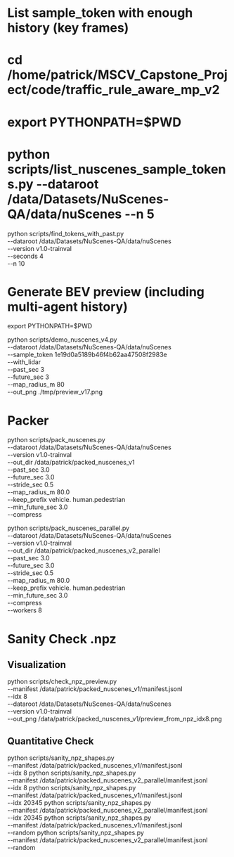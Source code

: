 
# List sample_token with enough history (key frames)
# cd /home/patrick/MSCV_Capstone_Project/code/traffic_rule_aware_mp_v2
# export PYTHONPATH=$PWD
# python scripts/list_nuscenes_sample_tokens.py --dataroot /data/Datasets/NuScenes-QA/data/nuScenes --n 5
python scripts/find_tokens_with_past.py \
  --dataroot /data/Datasets/NuScenes-QA/data/nuScenes \
  --version v1.0-trainval \
  --seconds 4 \
  --n 10

# Generate BEV preview (including multi-agent history)
export PYTHONPATH=$PWD

python scripts/demo_nuscenes_v4.py \
  --dataroot /data/Datasets/NuScenes-QA/data/nuScenes \
  --sample_token 1e19d0a5189b46f4b62aa47508f2983e \
  --with_lidar \
  --past_sec 3 \
  --future_sec 3 \
  --map_radius_m 80 \
  --out_png ./tmp/preview_v17.png


# Packer
python scripts/pack_nuscenes.py \
  --dataroot /data/Datasets/NuScenes-QA/data/nuScenes \
  --version v1.0-trainval \
  --out_dir /data/patrick/packed_nuscenes_v1 \
  --past_sec 3.0 \
  --future_sec 3.0 \
  --stride_sec 0.5 \
  --map_radius_m 80.0 \
  --keep_prefix vehicle. human.pedestrian \
  --min_future_sec 3.0 \
  --compress

python scripts/pack_nuscenes_parallel.py \
  --dataroot /data/Datasets/NuScenes-QA/data/nuScenes \
  --version v1.0-trainval \
  --out_dir /data/patrick/packed_nuscenes_v2_parallel \
  --past_sec 3.0 \
  --future_sec 3.0 \
  --stride_sec 0.5 \
  --map_radius_m 80.0 \
  --keep_prefix vehicle. human.pedestrian \
  --min_future_sec 3.0 \
  --compress \
  --workers 8

# Sanity Check .npz

## Visualization
python scripts/check_npz_preview.py \
  --manifest /data/patrick/packed_nuscenes_v1/manifest.jsonl \
  --idx 8 \
  --dataroot /data/Datasets/NuScenes-QA/data/nuScenes \
  --version v1.0-trainval \
  --out_png /data/patrick/packed_nuscenes_v1/preview_from_npz_idx8.png

## Quantitative Check
python scripts/sanity_npz_shapes.py \
  --manifest /data/patrick/packed_nuscenes_v1/manifest.jsonl \
  --idx 8
python scripts/sanity_npz_shapes.py \
  --manifest /data/patrick/packed_nuscenes_v2_parallel/manifest.jsonl \
  --idx 8
python scripts/sanity_npz_shapes.py \
  --manifest /data/patrick/packed_nuscenes_v1/manifest.jsonl \
  --idx 20345
python scripts/sanity_npz_shapes.py \
  --manifest /data/patrick/packed_nuscenes_v2_parallel/manifest.jsonl \
  --idx 20345
python scripts/sanity_npz_shapes.py \
  --manifest /data/patrick/packed_nuscenes_v1/manifest.jsonl \
  --random
python scripts/sanity_npz_shapes.py \
  --manifest /data/patrick/packed_nuscenes_v2_parallel/manifest.jsonl \
  --random